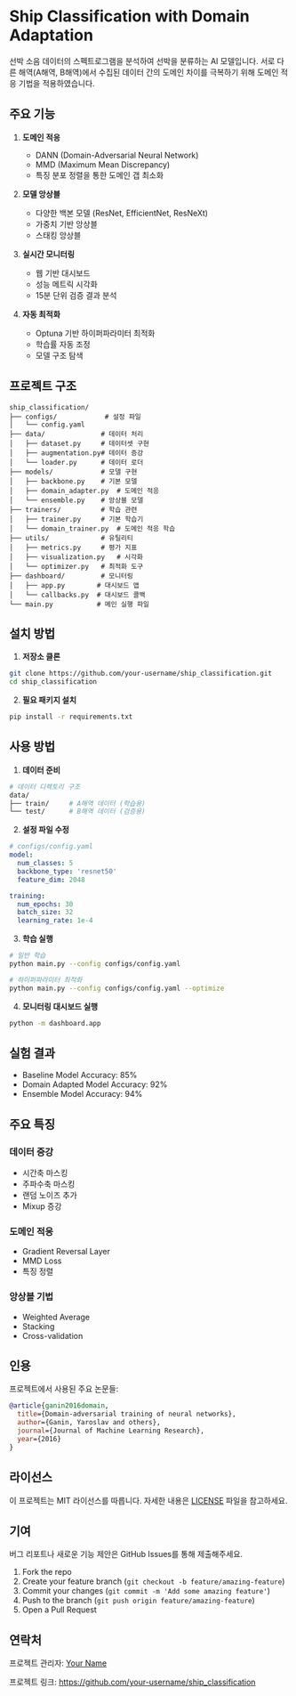 # Ship Classification with Domain Adaptation

선박 소음 데이터의 스펙트로그램을 분석하여 선박을 분류하는 AI 모델입니다. 서로 다른 해역(A해역, B해역)에서 수집된 데이터 간의 도메인 차이를 극복하기 위해 도메인 적응 기법을 적용하였습니다.

## 주요 기능

1. **도메인 적응**
   - DANN (Domain-Adversarial Neural Network)
   - MMD (Maximum Mean Discrepancy)
   - 특징 분포 정렬을 통한 도메인 갭 최소화

2. **모델 앙상블**
   - 다양한 백본 모델 (ResNet, EfficientNet, ResNeXt)
   - 가중치 기반 앙상블
   - 스태킹 앙상블

3. **실시간 모니터링**
   - 웹 기반 대시보드
   - 성능 메트릭 시각화
   - 15분 단위 검증 결과 분석

4. **자동 최적화**
   - Optuna 기반 하이퍼파라미터 최적화
   - 학습률 자동 조정
   - 모델 구조 탐색

## 프로젝트 구조

```
ship_classification/
├── configs/            # 설정 파일
│   └── config.yaml    
├── data/              # 데이터 처리
│   ├── dataset.py     # 데이터셋 구현
│   ├── augmentation.py# 데이터 증강
│   └── loader.py      # 데이터 로더
├── models/            # 모델 구현
│   ├── backbone.py    # 기본 모델
│   ├── domain_adapter.py  # 도메인 적응
│   └── ensemble.py    # 앙상블 모델
├── trainers/          # 학습 관련
│   ├── trainer.py     # 기본 학습기
│   └── domain_trainer.py  # 도메인 적응 학습
├── utils/             # 유틸리티
│   ├── metrics.py     # 평가 지표
│   ├── visualization.py   # 시각화
│   └── optimizer.py   # 최적화 도구
├── dashboard/         # 모니터링
│   ├── app.py        # 대시보드 앱
│   └── callbacks.py  # 대시보드 콜백
└── main.py           # 메인 실행 파일
```

## 설치 방법

1. **저장소 클론**
```bash
git clone https://github.com/your-username/ship_classification.git
cd ship_classification
```

2. **필요 패키지 설치**
```bash
pip install -r requirements.txt
```

## 사용 방법

1. **데이터 준비**
```bash
# 데이터 디렉토리 구조
data/
├── train/     # A해역 데이터 (학습용)
└── test/      # B해역 데이터 (검증용)
```

2. **설정 파일 수정**
```yaml
# configs/config.yaml
model:
  num_classes: 5
  backbone_type: 'resnet50'
  feature_dim: 2048

training:
  num_epochs: 30
  batch_size: 32
  learning_rate: 1e-4
```

3. **학습 실행**
```bash
# 일반 학습
python main.py --config configs/config.yaml

# 하이퍼파라미터 최적화
python main.py --config configs/config.yaml --optimize
```

4. **모니터링 대시보드 실행**
```bash
python -m dashboard.app
```

## 실험 결과

- Baseline Model Accuracy: 85%
- Domain Adapted Model Accuracy: 92%
- Ensemble Model Accuracy: 94%

## 주요 특징

### 데이터 증강
- 시간축 마스킹
- 주파수축 마스킹
- 랜덤 노이즈 추가
- Mixup 증강

### 도메인 적응
- Gradient Reversal Layer
- MMD Loss
- 특징 정렬

### 앙상블 기법
- Weighted Average
- Stacking
- Cross-validation

## 인용

프로젝트에서 사용된 주요 논문들:
```bibtex
@article{ganin2016domain,
  title={Domain-adversarial training of neural networks},
  author={Ganin, Yaroslav and others},
  journal={Journal of Machine Learning Research},
  year={2016}
}
```

## 라이선스

이 프로젝트는 MIT 라이선스를 따릅니다. 자세한 내용은 [LICENSE](LICENSE) 파일을 참고하세요.

## 기여

버그 리포트나 새로운 기능 제안은 GitHub Issues를 통해 제출해주세요.

1. Fork the repo
2. Create your feature branch (`git checkout -b feature/amazing-feature`)
3. Commit your changes (`git commit -m 'Add some amazing feature'`)
4. Push to the branch (`git push origin feature/amazing-feature`)
5. Open a Pull Request

## 연락처

프로젝트 관리자: [Your Name](https://github.com/your-username)

프로젝트 링크: https://github.com/your-username/ship_classification
